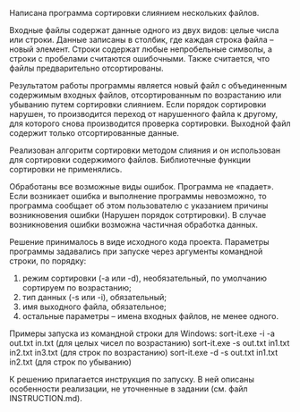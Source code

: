 Написана программа сортировки слиянием нескольких файлов.
 
 Входные файлы содержат данные одного из двух видов: целые числа или строки. Данные записаны
в столбик, где каждая строка файла – новый элемент. Строки содержат любые непробельные
символы, а строки с пробелами считаются ошибочными. Также считается, что файлы предварительно
отсортированы.
 
 Результатом работы программы является новый файл с объединенным содержимым
входных файлов, отсортированным по возрастанию или убыванию путем сортировки слиянием.
Если порядок сортировки нарушен, то производится переход от нарушенного файла к другому, для которого снова
производится проверка сортировки. 
Выходной файл содержит только отсортированные данные.
 
 Реализован алгоритм сортировки методом слияния и он использован для сортировки содержимого файлов. 
Библиотечные функции сортировки не применялись.
 
 Обработаны все возможные виды ошибок. Программа не «падает». Если возникает ошибка и выполнение программы невозможно,
то программа сообщает об этом пользователю с указанием причины возникновения ошибки (Нарушен порядок сотртировки). 
В случае возникновения ошибки возможна частичная обработка данных.

 Решение принималось в виде исходного кода проекта.
Параметры программы задавались при запуске через аргументы командной строки, по порядку:
1. режим сортировки (-a или -d), необязательный, по умолчанию сортируем по возрастанию;
2. тип данных (-s или -i), обязательный;
3. имя выходного файла, обязательное;
4. остальные параметры – имена входных файлов, не менее одного.

 Примеры запуска из командной строки для Windows:
sort-it.exe -i -a out.txt in.txt (для целых чисел по возрастанию)
sort-it.exe -s out.txt in1.txt in2.txt in3.txt (для строк по возрастанию)
sort-it.exe -d -s out.txt in1.txt in2.txt (для строк по убыванию)

К решению прилагается инструкция по запуску. В ней описаны особенности
реализации, не уточненные в задании (см. файл INSTRUCTION.md).


